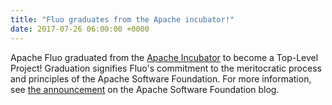 ```yaml
---
title: "Fluo graduates from the Apache incubator!"
date: 2017-07-26 06:00:00 +0000
---
```


Apache Fluo graduated from the [Apache Incubator][incubator] to become a Top-Level Project! Graduation signifies Fluo's commitment to the meritocratic process and principles of the Apache Software Foundation. For more information, see [the announcement][post] on the Apache Software Foundation blog.

[post]: https://blogs.apache.org/foundation/entry/the-apache-software-foundation-announces5
[incubator]: http://incubator.apache.org/
